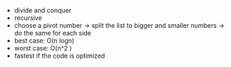 - divide and conquer
- recursive
- choose a pivot number -> split the list to bigger and smaller numbers -> do the same for each side
- best case: O(n logn)
- worst case: O(n^2 )
- fastest if the code is optimized
